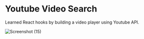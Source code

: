 <h1>Youtube Video Search</h1>

Learned React hooks by building a video player using Youtube API.

![Screenshot (15)](https://user-images.githubusercontent.com/47575608/102700714-e7ba9800-4204-11eb-94af-d2d35668ec5c.png)

